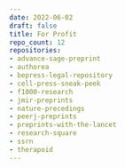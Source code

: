 ```yaml
---
date: 2022-06-02
draft: false
title: For Profit
repo_count: 12
repositories:
- advance-sage-preprint
- authorea
- bepress-legal-repository
- cell-press-sneak-peek
- f1000-research
- jmir-preprints
- nature-precedings
- peerj-preprints
- preprints-with-the-lancet
- research-square
- ssrn
- therapoid
---
```



